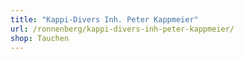 ```yaml
---
title: "Kappi-Divers Inh. Peter Kappmeier"
url: /ronnenberg/kappi-divers-inh-peter-kappmeier/
shop: Tauchen
---
```

